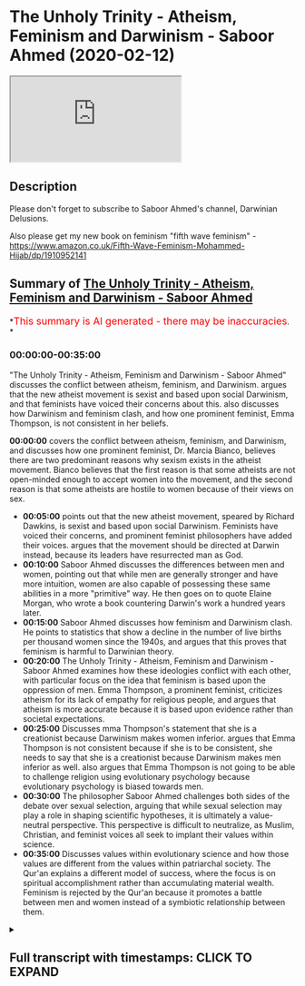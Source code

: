 # The Unholy Trinity - Atheism, Feminism and Darwinism - Saboor Ahmed (2020-02-12)

<iframe loading='lazy' allow='autoplay' src='https://www.youtube.com/embed/OYOi9DekfMY'></iframe>

## Description

Please don't forget to subscribe to Saboor Ahmed's channel, Darwinian Delusions.

Also please get my new book on feminism "fifth wave feminism" - <https://www.amazon.co.uk/Fifth-Wave-Feminism-Mohammed-Hijab/dp/1910952141>

## Summary of [The Unholy Trinity - Atheism, Feminism and Darwinism - Saboor Ahmed](https://www.youtube.com/watch?v=OYOi9DekfMY)

*<span style="color:red; font-size:125%">This summary is AI generated - there may be inaccuracies</span>. *

### <a onclick="modifyYTiframeseektime('0')">00:00:00-00:35:00</a>

 "The Unholy Trinity - Atheism, Feminism and Darwinism - Saboor Ahmed" discusses the conflict between atheism, feminism, and Darwinism.  argues that the new atheist movement is sexist and based upon social Darwinism, and that feminists have voiced their concerns about this.  also discusses how Darwinism and feminism clash, and how one prominent feminist, Emma Thompson, is not consistent in her beliefs.

**<a onclick="modifyYTiframeseektime('0')">00:00:00</a>**  covers the conflict between atheism, feminism, and Darwinism, and discusses how one prominent feminist, Dr. Marcia Bianco, believes there are two predominant reasons why sexism exists in the atheist movement. Bianco believes that the first reason is that some atheists are not open-minded enough to accept women into the movement, and the second reason is that some atheists are hostile to women because of their views on sex.

* **<a onclick="modifyYTiframeseektime('300')">00:05:00</a>** points out that the new atheist movement, speared by Richard Dawkins, is sexist and based upon social Darwinism. Feminists have voiced their concerns, and prominent feminist philosophers have added their voices. argues that the movement should be directed at Darwin instead, because its leaders have resurrected man as God.
* **<a onclick="modifyYTiframeseektime('600')">00:10:00</a>** Saboor Ahmed discusses the differences between men and women, pointing out that while men are generally stronger and have more intuition, women are also capable of possessing these same abilities in a more "primitive" way. He then goes on to quote Elaine Morgan, who wrote a book countering Darwin's work a hundred years later.
* **<a onclick="modifyYTiframeseektime('900')">00:15:00</a>**  Saboor Ahmed discusses how feminism and Darwinism clash. He points to statistics that show a decline in the number of live births per thousand women since the 1940s, and argues that this proves that feminism is harmful to Darwinian theory.
* **<a onclick="modifyYTiframeseektime('1200')">00:20:00</a>** The Unholy Trinity - Atheism, Feminism and Darwinism - Saboor Ahmed examines how these ideologies conflict with each other, with particular focus on the idea that feminism is based upon the oppression of men. Emma Thompson, a prominent feminist, criticizes atheism for its lack of empathy for religious people, and argues that atheism is more accurate because it is based upon evidence rather than societal expectations.
* **<a onclick="modifyYTiframeseektime('1500')">00:25:00</a>** Discusses mma Thompson's statement that she is a creationist because Darwinism makes women inferior.  argues that Emma Thompson is not consistent because if she is to be consistent, she needs to say that she is a creationist because Darwinism makes men inferior as well.  also argues that Emma Thompson is not going to be able to challenge religion using evolutionary psychology because evolutionary psychology is biased towards men.
* **<a onclick="modifyYTiframeseektime('1800')">00:30:00</a>** The philosopher Saboor Ahmed challenges both sides of the debate over sexual selection, arguing that while sexual selection may play a role in shaping scientific hypotheses, it is ultimately a value-neutral perspective. This perspective is difficult to neutralize, as Muslim, Christian, and feminist voices all seek to implant their values within science.
* **<a onclick="modifyYTiframeseektime('2100')">00:35:00</a>** Discusses values within evolutionary science and how those values are different from the values within patriarchal society. The Qur'an explains a different model of success, where the focus is on spiritual accomplishment rather than accumulating material wealth. Feminism is rejected by the Qur'an because it promotes a battle between men and women instead of a symbiotic relationship between them.

<details><summary><h2>Full transcript with timestamps: CLICK TO EXPAND</h2></summary>

<a onclick="modifyYTiframeseektime('0')">0:00:00</a> bismillah alhamdulillah wa south of San  
<a onclick="modifyYTiframeseektime('2')">0:00:02</a> Luis Villa Salaam alaikum today we're  
<a onclick="modifyYTiframeseektime('6')">0:00:06</a> going to be speaking about atheism  
<a onclick="modifyYTiframeseektime('7')">0:00:07</a> feminism and Darwinism I'm not actually  
<a onclick="modifyYTiframeseektime('11')">0:00:11</a> going to be speaking about why a theism  
<a onclick="modifyYTiframeseektime('13')">0:00:13</a> is wrong or why Darwinism is wrong or  
<a onclick="modifyYTiframeseektime('16')">0:00:16</a> why feminism is wrong I'm actually going  
<a onclick="modifyYTiframeseektime('19')">0:00:19</a> to be covering how there is a conflict  
<a onclick="modifyYTiframeseektime('23')">0:00:23</a> between these three ideological  
<a onclick="modifyYTiframeseektime('26')">0:00:26</a> worldviews so I'd like to start with an  
<a onclick="modifyYTiframeseektime('29')">0:00:29</a> example Rebecca Watson is a well-known  
<a onclick="modifyYTiframeseektime('35')">0:00:35</a> feminist she runs this organization  
<a onclick="modifyYTiframeseektime('39')">0:00:39</a> called skeptic and their motto their  
<a onclick="modifyYTiframeseektime('43')">0:00:43</a> whole philosophy is science skepticism  
<a onclick="modifyYTiframeseektime('46')">0:00:46</a> and feminism right that's very standard  
<a onclick="modifyYTiframeseektime('49')">0:00:49</a> popular narrative of feminists so you  
<a onclick="modifyYTiframeseektime('52')">0:00:52</a> know they believe in science and what  
<a onclick="modifyYTiframeseektime('53')">0:00:53</a> science says they're skeptics the  
<a onclick="modifyYTiframeseektime('55')">0:00:55</a> atheist a free thinkers and also of  
<a onclick="modifyYTiframeseektime('57')">0:00:57</a> course they subscribe to some form of  
<a onclick="modifyYTiframeseektime('59')">0:00:59</a> feminism and there I cropped a picture  
<a onclick="modifyYTiframeseektime('62')">0:01:02</a> of her when she was promoting during the  
<a onclick="modifyYTiframeseektime('65')">0:01:05</a> 2008 elections you know this campaign  
<a onclick="modifyYTiframeseektime('68')">0:01:08</a> called Darwin for president you know so  
<a onclick="modifyYTiframeseektime('70')">0:01:10</a> clearly someone that thinks they can  
<a onclick="modifyYTiframeseektime('74')">0:01:14</a> wear a shirt like that they can  
<a onclick="modifyYTiframeseektime('76')">0:01:16</a> subscribe to worldview like feminism and  
<a onclick="modifyYTiframeseektime('78')">0:01:18</a> also be an atheist and everything is  
<a onclick="modifyYTiframeseektime('80')">0:01:20</a> fine  
<a onclick="modifyYTiframeseektime('81')">0:01:21</a> however there's an interesting incident  
<a onclick="modifyYTiframeseektime('84')">0:01:24</a> that happened in Ireland in 2011 2011 in  
<a onclick="modifyYTiframeseektime('89')">0:01:29</a> Dublin there was a world atheist  
<a onclick="modifyYTiframeseektime('91')">0:01:31</a> convention something like this some  
<a onclick="modifyYTiframeseektime('93')">0:01:33</a> atheist convention with all these  
<a onclick="modifyYTiframeseektime('94')">0:01:34</a> atheist from across the world and in the  
<a onclick="modifyYTiframeseektime('97')">0:01:37</a> convention you had Richard Dawkins  
<a onclick="modifyYTiframeseektime('100')">0:01:40</a> Rebecca what's her name again Rebecca  
<a onclick="modifyYTiframeseektime('104')">0:01:44</a> Watson and Aaron Ross saying down to and  
<a onclick="modifyYTiframeseektime('107')">0:01:47</a> others as well speaking about  
<a onclick="modifyYTiframeseektime('108')">0:01:48</a> communicating atheism anyway an incident  
<a onclick="modifyYTiframeseektime('111')">0:01:51</a> happened which started off like a storm  
<a onclick="modifyYTiframeseektime('114')">0:01:54</a> in a teacup but then just blew  
<a onclick="modifyYTiframeseektime('116')">0:01:56</a> completely out of proportion so what  
<a onclick="modifyYTiframeseektime('119')">0:01:59</a> happened was Rebecca Watson was going  
<a onclick="modifyYTiframeseektime('123')">0:02:03</a> back to a hotel room after spending time  
<a onclick="modifyYTiframeseektime('127')">0:02:07</a> drinking and you know had that at the  
<a onclick="modifyYTiframeseektime('130')">0:02:10</a> conference she wanted to go to a hotel  
<a onclick="modifyYTiframeseektime('133')">0:02:13</a> and someone stopped her in the elevator  
<a onclick="modifyYTiframeseektime('135')">0:02:15</a> from amongst the atheist crowd and  
<a onclick="modifyYTiframeseektime('138')">0:02:18</a> obviously this is the atheist conference  
<a onclick="modifyYTiframeseektime('139')">0:02:19</a> and all hanging out and he said you know  
<a onclick="modifyYTiframeseektime('141')">0:02:21</a> don't take this the wrong way but I find  
<a onclick="modifyYTiframeseektime('144')">0:02:24</a> you very interesting and would you mind  
<a onclick="modifyYTiframeseektime('147')">0:02:27</a> having coffee at my apartments hotel or  
<a onclick="modifyYTiframeseektime('151')">0:02:31</a> whatever it was so anyway she got really  
<a onclick="modifyYTiframeseektime('153')">0:02:33</a> creeped out and then she obviously  
<a onclick="modifyYTiframeseektime('155')">0:02:35</a> refused and then she made a video in  
<a onclick="modifyYTiframeseektime('158')">0:02:38</a> which she said this was really creepy  
<a onclick="modifyYTiframeseektime('160')">0:02:40</a> and you know stuff like that and then  
<a onclick="modifyYTiframeseektime('163')">0:02:43</a> that took off and that's like a pivotal  
<a onclick="modifyYTiframeseektime('167')">0:02:47</a> moment you know I found this funny meme  
<a onclick="modifyYTiframeseektime('168')">0:02:48</a> never forget June 4th 2011  
<a onclick="modifyYTiframeseektime('171')">0:02:51</a> skeptic dog this created a rift in the  
<a onclick="modifyYTiframeseektime('175')">0:02:55</a> atheist community you had people on both  
<a onclick="modifyYTiframeseektime('177')">0:02:57</a> camps you had people saying she was  
<a onclick="modifyYTiframeseektime('180')">0:03:00</a> right to call out that sort of behavior  
<a onclick="modifyYTiframeseektime('181')">0:03:01</a> other people are saying no that was  
<a onclick="modifyYTiframeseektime('184')">0:03:04</a> really you know uncalled for  
<a onclick="modifyYTiframeseektime('186')">0:03:06</a> so anyway Richard Dawkins decided to get  
<a onclick="modifyYTiframeseektime('189')">0:03:09</a> involved it's such a petty thing but he  
<a onclick="modifyYTiframeseektime('191')">0:03:11</a> decided to get involved and he wrote  
<a onclick="modifyYTiframeseektime('193')">0:03:13</a> this very derogatory message to her you  
<a onclick="modifyYTiframeseektime('199')">0:03:19</a> know he addressed her as dear Muslim ah  
<a onclick="modifyYTiframeseektime('202')">0:03:22</a> and then speaking about how she needs to  
<a onclick="modifyYTiframeseektime('204')">0:03:24</a> grow a thicker skin and this is so  
<a onclick="modifyYTiframeseektime('206')">0:03:26</a> pathetic and whatnot anyway she got  
<a onclick="modifyYTiframeseektime('209')">0:03:29</a> super upset and she was a Dawkins fan  
<a onclick="modifyYTiframeseektime('214')">0:03:34</a> there are before this anyway she said  
<a onclick="modifyYTiframeseektime('216')">0:03:36</a> this afterwards Richard Dawkins will no  
<a onclick="modifyYTiframeseektime('220')">0:03:40</a> longer be awarded rewarded with my money  
<a onclick="modifyYTiframeseektime('222')">0:03:42</a> my praise my intent my attention I will  
<a onclick="modifyYTiframeseektime('225')">0:03:45</a> no longer recommend his books to others  
<a onclick="modifyYTiframeseektime('227')">0:03:47</a> buy them as presents or buy them for my  
<a onclick="modifyYTiframeseektime('230')">0:03:50</a> own library I will not attend his  
<a onclick="modifyYTiframeseektime('232')">0:03:52</a> lectures or recommend that others do the  
<a onclick="modifyYTiframeseektime('234')">0:03:54</a> same so clearly she was very upset  
<a onclick="modifyYTiframeseektime('237')">0:03:57</a> however what's interesting is that was  
<a onclick="modifyYTiframeseektime('244')">0:04:04</a> something so small and she was so  
<a onclick="modifyYTiframeseektime('248')">0:04:08</a> offended and so other feminists were so  
<a onclick="modifyYTiframeseektime('251')">0:04:11</a> offended and they had this sort of very  
<a onclick="modifyYTiframeseektime('254')">0:04:14</a> negative reaction however as you started  
<a onclick="modifyYTiframeseektime('259')">0:04:19</a> to go through you know the videos and  
<a onclick="modifyYTiframeseektime('261')">0:04:21</a> the and the refutation that the Atheist  
<a onclick="modifyYTiframeseektime('264')">0:04:24</a> feminists versus the new atheist and  
<a onclick="modifyYTiframeseektime('266')">0:04:26</a> they are going back  
<a onclick="modifyYTiframeseektime('267')">0:04:27</a> and forth other people started to get  
<a onclick="modifyYTiframeseektime('269')">0:04:29</a> involved and then you started seeing  
<a onclick="modifyYTiframeseektime('271')">0:04:31</a> okay the the the smoke is moving away  
<a onclick="modifyYTiframeseektime('274')">0:04:34</a> and now we're starting to see two  
<a onclick="modifyYTiframeseektime('276')">0:04:36</a> distinct camps so the prominent feminist  
<a onclick="modifyYTiframeseektime('279')">0:04:39</a> doctor I can't  
<a onclick="modifyYTiframeseektime('281')">0:04:41</a> so that names blurred out slightly dr.  
<a onclick="modifyYTiframeseektime('284')">0:04:44</a> Marcia Bianco  
<a onclick="modifyYTiframeseektime('287')">0:04:47</a> yeah Marcie Bianco what she said about  
<a onclick="modifyYTiframeseektime('290')">0:04:50</a> this is very interesting right  
<a onclick="modifyYTiframeseektime('292')">0:04:52</a> so she said there are two predominant  
<a onclick="modifyYTiframeseektime('295')">0:04:55</a> reasons that can explain why sex um  
<a onclick="modifyYTiframeseektime('297')">0:04:57</a> sexism exists in the Atheist movement  
<a onclick="modifyYTiframeseektime('300')">0:05:00</a> right so she's speaking about the new  
<a onclick="modifyYTiframeseektime('303')">0:05:03</a> atheist movement and you had these  
<a onclick="modifyYTiframeseektime('304')">0:05:04</a> prominent feminists who were basically  
<a onclick="modifyYTiframeseektime('305')">0:05:05</a> calling out this atheism the new way the  
<a onclick="modifyYTiframeseektime('310')">0:05:10</a> sexism within New Atheism right so  
<a onclick="modifyYTiframeseektime('313')">0:05:13</a> what's interesting is that this holds  
<a onclick="modifyYTiframeseektime('317')">0:05:17</a> this small incident which they they call  
<a onclick="modifyYTiframeseektime('320')">0:05:20</a> it elevator gate or whatever  
<a onclick="modifyYTiframeseektime('321')">0:05:21</a> it showed a fracture and as you started  
<a onclick="modifyYTiframeseektime('325')">0:05:25</a> to actually delve deeper you start to  
<a onclick="modifyYTiframeseektime('327')">0:05:27</a> realize actually there's there's a very  
<a onclick="modifyYTiframeseektime('329')">0:05:29</a> clear demarcation between these two  
<a onclick="modifyYTiframeseektime('332')">0:05:32</a> camps so she gives two reasons why the  
<a onclick="modifyYTiframeseektime('335')">0:05:35</a> new atheist movement spearheaded by  
<a onclick="modifyYTiframeseektime('337')">0:05:37</a> Richard Dawkins is sexist social  
<a onclick="modifyYTiframeseektime('340')">0:05:40</a> Darwinism and the religious structure  
<a onclick="modifyYTiframeseektime('343')">0:05:43</a> that new atheism has which is obviously  
<a onclick="modifyYTiframeseektime('346')">0:05:46</a> something that new atheist won't be very  
<a onclick="modifyYTiframeseektime('348')">0:05:48</a> happy to hear that they have a religious  
<a onclick="modifyYTiframeseektime('349')">0:05:49</a> structure of anyway that's what she said  
<a onclick="modifyYTiframeseektime('352')">0:05:52</a> so first thing we need to go over why  
<a onclick="modifyYTiframeseektime('354')">0:05:54</a> social Darwinism right social Darwinism  
<a onclick="modifyYTiframeseektime('357')">0:05:57</a> is if it's like the application of  
<a onclick="modifyYTiframeseektime('361')">0:06:01</a> Darwinism to society right and that's  
<a onclick="modifyYTiframeseektime('365')">0:06:05</a> why people say social Darwinism is is  
<a onclick="modifyYTiframeseektime('367')">0:06:07</a> going from a supposed fact to a value  
<a onclick="modifyYTiframeseektime('371')">0:06:11</a> therefore they say this is a fallacy  
<a onclick="modifyYTiframeseektime('373')">0:06:13</a> known as the naturalistic fallacy many  
<a onclick="modifyYTiframeseektime('376')">0:06:16</a> ways social dog a social Darwinism took  
<a onclick="modifyYTiframeseektime('378')">0:06:18</a> off off the Darwin and what it basically  
<a onclick="modifyYTiframeseektime('381')">0:06:21</a> says is this social Darwinists held that  
<a onclick="modifyYTiframeseektime('384')">0:06:24</a> social inequalities between the sexes or  
<a onclick="modifyYTiframeseektime('387')">0:06:27</a> between classes or ethnic groups  
<a onclick="modifyYTiframeseektime('388')">0:06:28</a> represent the operation of natural  
<a onclick="modifyYTiframeseektime('390')">0:06:30</a> selection and therefore should not be  
<a onclick="modifyYTiframeseektime('393')">0:06:33</a> tampered with since this would impede  
<a onclick="modifyYTiframeseektime('395')">0:06:35</a> the progress of the species so anyway  
<a onclick="modifyYTiframeseektime('398')">0:06:38</a> this idea is not  
<a onclick="modifyYTiframeseektime('400')">0:06:40</a> really purely Darwin's idea it's  
<a onclick="modifyYTiframeseektime('403')">0:06:43</a> actually Herbert Spencer who's a  
<a onclick="modifyYTiframeseektime('406')">0:06:46</a> contemporary of Darwin however to call  
<a onclick="modifyYTiframeseektime('409')">0:06:49</a> the new atheist movement as something  
<a onclick="modifyYTiframeseektime('412')">0:06:52</a> that's based upon social Darwinism is  
<a onclick="modifyYTiframeseektime('415')">0:06:55</a> actually a very derogatory thing to  
<a onclick="modifyYTiframeseektime('417')">0:06:57</a> actually say so she goes further right  
<a onclick="modifyYTiframeseektime('421')">0:07:01</a> she says in the Atheist movement social  
<a onclick="modifyYTiframeseektime('424')">0:07:04</a> Darwinism has played out as the  
<a onclick="modifyYTiframeseektime('426')">0:07:06</a> justifiable assault of women by  
<a onclick="modifyYTiframeseektime('430')">0:07:10</a> naturally aggressive men and that  
<a onclick="modifyYTiframeseektime('435')">0:07:15</a> obviously is something that when you  
<a onclick="modifyYTiframeseektime('438')">0:07:18</a> start to study the new atheist movement  
<a onclick="modifyYTiframeseektime('440')">0:07:20</a> you start to actually realize hang on  
<a onclick="modifyYTiframeseektime('442')">0:07:22</a> she's welcome Sonam she definitely has a  
<a onclick="modifyYTiframeseektime('446')">0:07:26</a> point she definitely has a point and one  
<a onclick="modifyYTiframeseektime('449')">0:07:29</a> of the points that she clearly has is  
<a onclick="modifyYTiframeseektime('450')">0:07:30</a> that they all seem to be men who are at  
<a onclick="modifyYTiframeseektime('454')">0:07:34</a> the top of this supposed to movement go  
<a onclick="modifyYTiframeseektime('458')">0:07:38</a> back one slide please now about the  
<a onclick="modifyYTiframeseektime('461')">0:07:41</a> religious structure she says this the  
<a onclick="modifyYTiframeseektime('465')">0:07:45</a> mirroring of religion is the parent in  
<a onclick="modifyYTiframeseektime('468')">0:07:48</a> the movement structural hierarchy white  
<a onclick="modifyYTiframeseektime('471')">0:07:51</a> man at the top  
<a onclick="modifyYTiframeseektime('472')">0:07:52</a> serving as featured speakers at events  
<a onclick="modifyYTiframeseektime('474')">0:07:54</a> and figureheads of the movement everyone  
<a onclick="modifyYTiframeseektime('476')">0:07:56</a> else remains in the pews and the  
<a onclick="modifyYTiframeseektime('477')">0:07:57</a> balconies right so she she clearly is  
<a onclick="modifyYTiframeseektime('483')">0:08:03</a> pointing out some some serious alik  
<a onclick="modifyYTiframeseektime('488')">0:08:08</a> she's making some very serious  
<a onclick="modifyYTiframeseektime('490')">0:08:10</a> allegations against a new atheist  
<a onclick="modifyYTiframeseektime('492')">0:08:12</a> movement and this isn't somebody who's  
<a onclick="modifyYTiframeseektime('494')">0:08:14</a> just like a average feminist she's  
<a onclick="modifyYTiframeseektime('498')">0:08:18</a> actually an academic next slide please  
<a onclick="modifyYTiframeseektime('502')">0:08:22</a> and you when this whole elevator gate  
<a onclick="modifyYTiframeseektime('506')">0:08:26</a> thing was taking off you started to see  
<a onclick="modifyYTiframeseektime('508')">0:08:28</a> other feminists and in fact important  
<a onclick="modifyYTiframeseektime('512')">0:08:32</a> feminist philosophers started to chime  
<a onclick="modifyYTiframeseektime('515')">0:08:35</a> in and start to give their views as well  
<a onclick="modifyYTiframeseektime('517')">0:08:37</a> so the feminist philosopher Elizabeth  
<a onclick="modifyYTiframeseektime('520')">0:08:40</a> gross tonnage pronounce that she said  
<a onclick="modifyYTiframeseektime('523')">0:08:43</a> God is dead long live man Nietzsche said  
<a onclick="modifyYTiframeseektime('526')">0:08:46</a> it all referring to Friedrich Nietzsche  
<a onclick="modifyYTiframeseektime('528')">0:08:48</a> here and Dawkins and the male leaders of  
<a onclick="modifyYTiframeseektime('531')">0:08:51</a> the movement have resurrected man  
<a onclick="modifyYTiframeseektime('534')">0:08:54</a> as God so you can start your trying to  
<a onclick="modifyYTiframeseektime('537')">0:08:57</a> see that actually the they're taking  
<a onclick="modifyYTiframeseektime('539')">0:08:59</a> this really really personally right so  
<a onclick="modifyYTiframeseektime('542')">0:09:02</a> they it wasn't just a case of a a thing  
<a onclick="modifyYTiframeseektime('545')">0:09:05</a> at the elevator there was something  
<a onclick="modifyYTiframeseektime('547')">0:09:07</a> simmering before and this was like the  
<a onclick="modifyYTiframeseektime('549')">0:09:09</a> the straw that broke the camel's back so  
<a onclick="modifyYTiframeseektime('552')">0:09:12</a> I put that image in there just just to  
<a onclick="modifyYTiframeseektime('555')">0:09:15</a> basically say look there's a lot of  
<a onclick="modifyYTiframeseektime('558')">0:09:18</a> sensitivity  
<a onclick="modifyYTiframeseektime('559')">0:09:19</a> you know feminists are very very  
<a onclick="modifyYTiframeseektime('562')">0:09:22</a> sensitive about issues to do with sexism  
<a onclick="modifyYTiframeseektime('565')">0:09:25</a> issues to do it you know patriarchy and  
<a onclick="modifyYTiframeseektime('570')">0:09:30</a> these types of things  
<a onclick="modifyYTiframeseektime('571')">0:09:31</a> however this they're directing their  
<a onclick="modifyYTiframeseektime('577')">0:09:37</a> they sort of anger towards new atheism  
<a onclick="modifyYTiframeseektime('579')">0:09:39</a> which really started off with Richard  
<a onclick="modifyYTiframeseektime('581')">0:09:41</a> Dawkins maybe 15-20 years ago however  
<a onclick="modifyYTiframeseektime('585')">0:09:45</a> shouldn't they really be going for  
<a onclick="modifyYTiframeseektime('591')">0:09:51</a> Darwin because as we're gonna see if  
<a onclick="modifyYTiframeseektime('595')">0:09:55</a> they were upset an elevator gate if they  
<a onclick="modifyYTiframeseektime('598')">0:09:58</a> were upset something so small they  
<a onclick="modifyYTiframeseektime('601')">0:10:01</a> should be going  
<a onclick="modifyYTiframeseektime('603')">0:10:03</a> literally ape on what we're about to  
<a onclick="modifyYTiframeseektime('608')">0:10:08</a> explain about Darwin so here's one of  
<a onclick="modifyYTiframeseektime('611')">0:10:11</a> the things that Darwin said about women  
<a onclick="modifyYTiframeseektime('613')">0:10:13</a> the chief distinction in the  
<a onclick="modifyYTiframeseektime('615')">0:10:15</a> intellectual powers of the two sexes is  
<a onclick="modifyYTiframeseektime('618')">0:10:18</a> shown by man's attaining to a higher  
<a onclick="modifyYTiframeseektime('622')">0:10:22</a> eminence in whatever he takes up then  
<a onclick="modifyYTiframeseektime('625')">0:10:25</a> can woman whether requiring deep thought  
<a onclick="modifyYTiframeseektime('628')">0:10:28</a> reason or imagination or merely the use  
<a onclick="modifyYTiframeseektime('632')">0:10:32</a> of senses and hands so if elevator  
<a onclick="modifyYTiframeseektime('637')">0:10:37</a> if elevator gate got them riled up then  
<a onclick="modifyYTiframeseektime('639')">0:10:39</a> you can imagine what sort of things you  
<a onclick="modifyYTiframeseektime('643')">0:10:43</a> know what sort of emotions are going to  
<a onclick="modifyYTiframeseektime('645')">0:10:45</a> come out when that they start reading  
<a onclick="modifyYTiframeseektime('646')">0:10:46</a> stuff like this if two lists were made  
<a onclick="modifyYTiframeseektime('649')">0:10:49</a> of the most eminent men and women in  
<a onclick="modifyYTiframeseektime('652')">0:10:52</a> poetry painting sculpture music  
<a onclick="modifyYTiframeseektime('654')">0:10:54</a> inclusive both of composition and  
<a onclick="modifyYTiframeseektime('656')">0:10:56</a> performance history science and  
<a onclick="modifyYTiframeseektime('658')">0:10:58</a> philosophy with half a dozen names under  
<a onclick="modifyYTiframeseektime('660')">0:11:00</a> each subject the tool if would bear  
<a onclick="modifyYTiframeseektime('664')">0:11:04</a> would not bear comparison  
<a onclick="modifyYTiframeseektime('667')">0:11:07</a> yeah so he's just giving his thought  
<a onclick="modifyYTiframeseektime('669')">0:11:09</a> experiment look do you make up two lists  
<a onclick="modifyYTiframeseektime('671')">0:11:11</a> and even if we did it today even after  
<a onclick="modifyYTiframeseektime('674')">0:11:14</a> Darwin died if we look at the history of  
<a onclick="modifyYTiframeseektime('676')">0:11:16</a> the world he's trying to point out look  
<a onclick="modifyYTiframeseektime('678')">0:11:18</a> men are superior to women next slide  
<a onclick="modifyYTiframeseektime('682')">0:11:22</a> please  
<a onclick="modifyYTiframeseektime('683')">0:11:23</a> it is generally admitted that with women  
<a onclick="modifyYTiframeseektime('687')">0:11:27</a> the power of intuition by the way  
<a onclick="modifyYTiframeseektime('688')">0:11:28</a> intuition is not a good thing in this  
<a onclick="modifyYTiframeseektime('690')">0:11:30</a> context right for anybody who's aware of  
<a onclick="modifyYTiframeseektime('693')">0:11:33</a> what he means of rapid perception and  
<a onclick="modifyYTiframeseektime('696')">0:11:36</a> perhaps imitation are more strongly  
<a onclick="modifyYTiframeseektime('698')">0:11:38</a> marked than in man but some at least of  
<a onclick="modifyYTiframeseektime('702')">0:11:42</a> these faculties are characteristic of  
<a onclick="modifyYTiframeseektime('704')">0:11:44</a> the lower races and therefore of a past  
<a onclick="modifyYTiframeseektime('707')">0:11:47</a> and lower state of civilization  
<a onclick="modifyYTiframeseektime('709')">0:11:49</a> so again saying you know women they're  
<a onclick="modifyYTiframeseektime('713')">0:11:53</a> basically like more like the savages and  
<a onclick="modifyYTiframeseektime('716')">0:11:56</a> and the men the outside the world the  
<a onclick="modifyYTiframeseektime('719')">0:11:59</a> women they have these types of features  
<a onclick="modifyYTiframeseektime('722')">0:12:02</a> of imitation and these types of things  
<a onclick="modifyYTiframeseektime('725')">0:12:05</a> which are quiet which may puts them  
<a onclick="modifyYTiframeseektime('728')">0:12:08</a> quite down man is powerful in body and  
<a onclick="modifyYTiframeseektime('733')">0:12:13</a> mind and woman and in the savage state  
<a onclick="modifyYTiframeseektime('736')">0:12:16</a> he keeps her in a far more abject state  
<a onclick="modifyYTiframeseektime('739')">0:12:19</a> of bondage than does the male of any  
<a onclick="modifyYTiframeseektime('742')">0:12:22</a> other animal the female however  
<a onclick="modifyYTiframeseektime('745')">0:12:25</a> ultimately assumes certain distinctive  
<a onclick="modifyYTiframeseektime('748')">0:12:28</a> characters and in the formation of her  
<a onclick="modifyYTiframeseektime('751')">0:12:31</a> skull is said to be intermediate between  
<a onclick="modifyYTiframeseektime('754')">0:12:34</a> the child and the man out yeah so if  
<a onclick="modifyYTiframeseektime('759')">0:12:39</a> that elevator gate if that small comment  
<a onclick="modifyYTiframeseektime('763')">0:12:43</a> about oh would you like to go to my  
<a onclick="modifyYTiframeseektime('765')">0:12:45</a> hotel room with me at 4 o'clock in the  
<a onclick="modifyYTiframeseektime('768')">0:12:48</a> morning is that upset darkness I mean if  
<a onclick="modifyYTiframeseektime('771')">0:12:51</a> that upset feminists right you can  
<a onclick="modifyYTiframeseektime('772')">0:12:52</a> imagine a feminist reading this type of  
<a onclick="modifyYTiframeseektime('775')">0:12:55</a> thing and what we have what we're  
<a onclick="modifyYTiframeseektime('778')">0:12:58</a> actually going to see is there's a fight  
<a onclick="modifyYTiframeseektime('780')">0:13:00</a> there's a fight and the fight is between  
<a onclick="modifyYTiframeseektime('783')">0:13:03</a> feminism and the feministic values and  
<a onclick="modifyYTiframeseektime('788')">0:13:08</a> science current understanding of biology  
<a onclick="modifyYTiframeseektime('791')">0:13:11</a> and especially evolutionary psychology  
<a onclick="modifyYTiframeseektime('796')">0:13:16</a> so we have some values right we have  
<a onclick="modifyYTiframeseektime('800')">0:13:20</a> some value  
<a onclick="modifyYTiframeseektime('800')">0:13:20</a> and feminists feminism and you know  
<a onclick="modifyYTiframeseektime('803')">0:13:23</a> feminists they challenge certain things  
<a onclick="modifyYTiframeseektime('806')">0:13:26</a> and they want to promote other things so  
<a onclick="modifyYTiframeseektime('808')">0:13:28</a> of course they're not happy with  
<a onclick="modifyYTiframeseektime('809')">0:13:29</a> patriarchy they're definitely not happy  
<a onclick="modifyYTiframeseektime('811')">0:13:31</a> with gender roles and they're not happy  
<a onclick="modifyYTiframeseektime('814')">0:13:34</a> with toxic masculinity they're not happy  
<a onclick="modifyYTiframeseektime('816')">0:13:36</a> with that they're like you know we don't  
<a onclick="modifyYTiframeseektime('817')">0:13:37</a> we don't like that they want men to act  
<a onclick="modifyYTiframeseektime('820')">0:13:40</a> in a certain way they don't like gender  
<a onclick="modifyYTiframeseektime('821')">0:13:41</a> rules gender roles and they definitely  
<a onclick="modifyYTiframeseektime('824')">0:13:44</a> don't want a male centric structure in  
<a onclick="modifyYTiframeseektime('827')">0:13:47</a> anything  
<a onclick="modifyYTiframeseektime('828')">0:13:48</a> however Darwin described exactly that  
<a onclick="modifyYTiframeseektime('835')">0:13:55</a> that you had ancient man who was the  
<a onclick="modifyYTiframeseektime('838')">0:13:58</a> hunter and the woman was actually the  
<a onclick="modifyYTiframeseektime('840')">0:14:00</a> the gatherer I mean that's what  
<a onclick="modifyYTiframeseektime('841')">0:14:01</a> Darwinism is all about Darwinism it  
<a onclick="modifyYTiframeseektime('844')">0:14:04</a> gives clear gender roles it explains  
<a onclick="modifyYTiframeseektime('846')">0:14:06</a> that there was patriarchy in the past  
<a onclick="modifyYTiframeseektime('848')">0:14:08</a> and her men were actually more  
<a onclick="modifyYTiframeseektime('850')">0:14:10</a> aggressive now again like I mentioned  
<a onclick="modifyYTiframeseektime('853')">0:14:13</a> before we're not saying that somebody  
<a onclick="modifyYTiframeseektime('854')">0:14:14</a> can use that to therefore say therefore  
<a onclick="modifyYTiframeseektime('857')">0:14:17</a> men should act like that because I would  
<a onclick="modifyYTiframeseektime('859')">0:14:19</a> be the naturalistic fallacy however  
<a onclick="modifyYTiframeseektime('861')">0:14:21</a> they're basically pointing out is  
<a onclick="modifyYTiframeseektime('863')">0:14:23</a> biological it's not some social  
<a onclick="modifyYTiframeseektime('865')">0:14:25</a> construct right now Darwin wrote the  
<a onclick="modifyYTiframeseektime('869')">0:14:29</a> dissent of man in 1870 something right I  
<a onclick="modifyYTiframeseektime('873')">0:14:33</a> think 72 Elaine Morgan who was not an  
<a onclick="modifyYTiframeseektime('880')">0:14:40</a> evolutionary academic at all a hundred  
<a onclick="modifyYTiframeseektime('883')">0:14:43</a> years later in the 1970s she to counter  
<a onclick="modifyYTiframeseektime('888')">0:14:48</a> the Descent of Man in from which we got  
<a onclick="modifyYTiframeseektime('891')">0:14:51</a> all those previous quotations she  
<a onclick="modifyYTiframeseektime('893')">0:14:53</a> actually wrote the descent of woman and  
<a onclick="modifyYTiframeseektime('895')">0:14:55</a> this descent of woman was a complete  
<a onclick="modifyYTiframeseektime('900')">0:15:00</a> alternative evolutionary history in  
<a onclick="modifyYTiframeseektime('903')">0:15:03</a> which the man and the woman they're  
<a onclick="modifyYTiframeseektime('906')">0:15:06</a> playing like this sort of equal role  
<a onclick="modifyYTiframeseektime('909')">0:15:09</a> however even though feminists across the  
<a onclick="modifyYTiframeseektime('913')">0:15:13</a> world they laid they love this book this  
<a onclick="modifyYTiframeseektime('915')">0:15:15</a> book was you know a manual for them it  
<a onclick="modifyYTiframeseektime('920')">0:15:20</a> wasn't a scientific book it was just a  
<a onclick="modifyYTiframeseektime('922')">0:15:22</a> feminist lashing out and saying we don't  
<a onclick="modifyYTiframeseektime('924')">0:15:24</a> agree but again this is just values  
<a onclick="modifyYTiframeseektime('927')">0:15:27</a> feministic values against evolutionary  
<a onclick="modifyYTiframeseektime('930')">0:15:30</a> psychology or Darwinism  
<a onclick="modifyYTiframeseektime('932')">0:15:32</a> now it's not just the case that  
<a onclick="modifyYTiframeseektime('935')">0:15:35</a> feministic values totally contradict  
<a onclick="modifyYTiframeseektime('940')">0:15:40</a> what Darwinism says about the nature of  
<a onclick="modifyYTiframeseektime('942')">0:15:42</a> man is also that what Darwinism says  
<a onclick="modifyYTiframeseektime('947')">0:15:47</a> about the nature of man contradicts what  
<a onclick="modifyYTiframeseektime('950')">0:15:50</a> feminists value what feminists actually  
<a onclick="modifyYTiframeseektime('953')">0:15:53</a> want consider some things so the  
<a onclick="modifyYTiframeseektime('957')">0:15:57</a> feminist betty Friedan she said the  
<a onclick="modifyYTiframeseektime('960')">0:16:00</a> house is a comfortable concentration  
<a onclick="modifyYTiframeseektime('962')">0:16:02</a> camp she wanted women to work she wanted  
<a onclick="modifyYTiframeseektime('966')">0:16:06</a> women to do interesting things not just  
<a onclick="modifyYTiframeseektime('968')">0:16:08</a> be a home and just take care of the kids  
<a onclick="modifyYTiframeseektime('970')">0:16:10</a> another prominent feminist Shoeless  
<a onclick="modifyYTiframeseektime('974')">0:16:14</a> Sheila Smith Firestone I can only say  
<a onclick="modifyYTiframeseektime('977')">0:16:17</a> the last thing properly  
<a onclick="modifyYTiframeseektime('978')">0:16:18</a> she said woman would never truly be free  
<a onclick="modifyYTiframeseektime('981')">0:16:21</a> of patriarchy until they were freed from  
<a onclick="modifyYTiframeseektime('985')">0:16:25</a> the yoke of reproduction now that's a  
<a onclick="modifyYTiframeseektime('988')">0:16:28</a> big problem because that's what  
<a onclick="modifyYTiframeseektime('990')">0:16:30</a> Darwinism is about survival and  
<a onclick="modifyYTiframeseektime('992')">0:16:32</a> reproduction Richard Dawkins nosov a  
<a onclick="modifyYTiframeseektime('994')">0:16:34</a> gene he says the highest rationale of  
<a onclick="modifyYTiframeseektime('996')">0:16:36</a> life is survival and reproduction so how  
<a onclick="modifyYTiframeseektime('1003')">0:16:43</a> does that make any sense from and are we  
<a onclick="modifyYTiframeseektime('1004')">0:16:44</a> in front of you that you have this group  
<a onclick="modifyYTiframeseektime('1005')">0:16:45</a> of people who are like you know we want  
<a onclick="modifyYTiframeseektime('1007')">0:16:47</a> to be free from the yoke of reproduction  
<a onclick="modifyYTiframeseektime('1009')">0:16:49</a> and we don't want to have children we  
<a onclick="modifyYTiframeseektime('1010')">0:16:50</a> don't want gender roles and we don't  
<a onclick="modifyYTiframeseektime('1012')">0:16:52</a> want to be mothers when how does that  
<a onclick="modifyYTiframeseektime('1015')">0:16:55</a> fit with The Selfish Gene idea so you  
<a onclick="modifyYTiframeseektime('1016')">0:16:56</a> can see it's not just one side  
<a onclick="modifyYTiframeseektime('1018')">0:16:58</a> contradicts the other it's the other  
<a onclick="modifyYTiframeseektime('1019')">0:16:59</a> side the the the imperative of Darwinism  
<a onclick="modifyYTiframeseektime('1026')">0:17:06</a> the idea the main core of Darwinism the  
<a onclick="modifyYTiframeseektime('1029')">0:17:09</a> rationale of life is the preservation of  
<a onclick="modifyYTiframeseektime('1030')">0:17:10</a> genes totally contradicts what these  
<a onclick="modifyYTiframeseektime('1033')">0:17:13</a> feminists are actually saying and is  
<a onclick="modifyYTiframeseektime('1035')">0:17:15</a> actually some the interesting  
<a onclick="modifyYTiframeseektime('1041')">0:17:21</a> implication of feministic values being  
<a onclick="modifyYTiframeseektime('1043')">0:17:23</a> prevalent in a society here here are the  
<a onclick="modifyYTiframeseektime('1047')">0:17:27</a> statistics from 1920 all the way to 1990  
<a onclick="modifyYTiframeseektime('1053')">0:17:33</a> you can see the age of women 30 25 20 40  
<a onclick="modifyYTiframeseektime('1057')">0:17:37</a> and you can see live births per thousand  
<a onclick="modifyYTiframeseektime('1060')">0:17:40</a> women right so you're starting to see a  
<a onclick="modifyYTiframeseektime('1063')">0:17:43</a> pattern so we have a  
<a onclick="modifyYTiframeseektime('1066')">0:17:46</a> thousand births sorry we have live  
<a onclick="modifyYTiframeseektime('1069')">0:17:49</a> births per thousand women and we have  
<a onclick="modifyYTiframeseektime('1070')">0:17:50</a> the year the the actual year of birth  
<a onclick="modifyYTiframeseektime('1074')">0:17:54</a> these women right so we have 1920 all  
<a onclick="modifyYTiframeseektime('1076')">0:17:56</a> the way to 1990 and you can start to see  
<a onclick="modifyYTiframeseektime('1079')">0:17:59</a> there's actually a decline they're  
<a onclick="modifyYTiframeseektime('1081')">0:18:01</a> actually going down continuously they're  
<a onclick="modifyYTiframeseektime('1083')">0:18:03</a> going down what's interesting is what  
<a onclick="modifyYTiframeseektime('1087')">0:18:07</a> happened between 1940 and 1950 World War  
<a onclick="modifyYTiframeseektime('1093')">0:18:13</a> two World War two you would expect  
<a onclick="modifyYTiframeseektime('1098')">0:18:18</a> people to have less children during a  
<a onclick="modifyYTiframeseektime('1102')">0:18:22</a> wall then you would during peacetime  
<a onclick="modifyYTiframeseektime('1104')">0:18:24</a> like 1980s to 1990s however you you're  
<a onclick="modifyYTiframeseektime('1109')">0:18:29</a> seeing a pattern where people are  
<a onclick="modifyYTiframeseektime('1111')">0:18:31</a> totally dropping off they actually not  
<a onclick="modifyYTiframeseektime('1114')">0:18:34</a> having children so feminism is like  
<a onclick="modifyYTiframeseektime('1118')">0:18:38</a> kryptonite feministic values is like  
<a onclick="modifyYTiframeseektime('1121')">0:18:41</a> kryptonite to the Darwinian  
<a onclick="modifyYTiframeseektime('1122')">0:18:42</a> understanding of life if a society  
<a onclick="modifyYTiframeseektime('1125')">0:18:45</a> accepts values that feminism promotes  
<a onclick="modifyYTiframeseektime('1128')">0:18:48</a> that society is not actually going to be  
<a onclick="modifyYTiframeseektime('1132')">0:18:52</a> a very good model to actually explain  
<a onclick="modifyYTiframeseektime('1136')">0:18:56</a> The Selfish Gene view so look why like  
<a onclick="modifyYTiframeseektime('1143')">0:19:03</a> is that some feminists some have  
<a onclick="modifyYTiframeseektime('1148')">0:19:08</a> realized it's completely ridiculous it's  
<a onclick="modifyYTiframeseektime('1152')">0:19:12</a> completely ridiculous to try and fight  
<a onclick="modifyYTiframeseektime('1156')">0:19:16</a> off science to try and just challenge it  
<a onclick="modifyYTiframeseektime('1159')">0:19:19</a> to try and just say look you know we're  
<a onclick="modifyYTiframeseektime('1161')">0:19:21</a> not going to follow we're not going to  
<a onclick="modifyYTiframeseektime('1165')">0:19:25</a> accept the standard evolutionary story  
<a onclick="modifyYTiframeseektime('1167')">0:19:27</a> we're not going to do this we're not  
<a onclick="modifyYTiframeseektime('1169')">0:19:29</a> going to do that we're gonna say there's  
<a onclick="modifyYTiframeseektime('1170')">0:19:30</a> a Maya there's a male bias we're gonna  
<a onclick="modifyYTiframeseektime('1173')">0:19:33</a> challenge patriarchy in science we're  
<a onclick="modifyYTiframeseektime('1174')">0:19:34</a> going to do this we're going to do that  
<a onclick="modifyYTiframeseektime('1177')">0:19:37</a> this particular philosopher her name is  
<a onclick="modifyYTiframeseektime('1180')">0:19:40</a> great winder Muhsin you can tell she is  
<a onclick="modifyYTiframeseektime('1183')">0:19:43</a> German she wrote this paper called  
<a onclick="modifyYTiframeseektime('1186')">0:19:46</a> sexual selection a tale of male bias and  
<a onclick="modifyYTiframeseektime('1189')">0:19:49</a> feministic denial she said something  
<a onclick="modifyYTiframeseektime('1191')">0:19:51</a> very interesting for anyone that's  
<a onclick="modifyYTiframeseektime('1192')">0:19:52</a> interested I highly recommend you read  
<a onclick="modifyYTiframeseektime('1194')">0:19:54</a> this paper the history of male bias in  
<a onclick="modifyYTiframeseektime('1198')">0:19:58</a> Darwinian theory  
<a onclick="modifyYTiframeseektime('1199')">0:19:59</a> should not be used by feminists as an  
<a onclick="modifyYTiframeseektime('1203')">0:20:03</a> excuse to reject evolutionary premises  
<a onclick="modifyYTiframeseektime('1207')">0:20:07</a> that have now been established as  
<a onclick="modifyYTiframeseektime('1212')">0:20:12</a> scientifically sound she's basically  
<a onclick="modifyYTiframeseektime('1216')">0:20:16</a> trying to tell the feminists look guys  
<a onclick="modifyYTiframeseektime('1219')">0:20:19</a> stop fighting science here right now  
<a onclick="modifyYTiframeseektime('1222')">0:20:22</a> just as a thought experiment if I come  
<a onclick="modifyYTiframeseektime('1228')">0:20:28</a> across a feminist and I say something  
<a onclick="modifyYTiframeseektime('1230')">0:20:30</a> and the feminist doesn't like that and  
<a onclick="modifyYTiframeseektime('1233')">0:20:33</a> they say I am offended right by saying I  
<a onclick="modifyYTiframeseektime('1237')">0:20:37</a> am offended you can change someone's  
<a onclick="modifyYTiframeseektime('1239')">0:20:39</a> behavior yeah you can do that and to a  
<a onclick="modifyYTiframeseektime('1242')">0:20:42</a> large extent that does actually happen  
<a onclick="modifyYTiframeseektime('1244')">0:20:44</a> someone says look I'm offended I'm  
<a onclick="modifyYTiframeseektime('1246')">0:20:46</a> offended I don't like this I don't like  
<a onclick="modifyYTiframeseektime('1247')">0:20:47</a> that however you can't really change  
<a onclick="modifyYTiframeseektime('1250')">0:20:50</a> reality if you say I'm offended that it  
<a onclick="modifyYTiframeseektime('1254')">0:20:54</a> was sunrise at 6:55 this morning not  
<a onclick="modifyYTiframeseektime('1256')">0:20:56</a> 4:00 a.m. that the you being offended  
<a onclick="modifyYTiframeseektime('1260')">0:21:00</a> doesn't change the reality not not  
<a onclick="modifyYTiframeseektime('1263')">0:21:03</a> saying that Darwinism is reality but the  
<a onclick="modifyYTiframeseektime('1265')">0:21:05</a> reality that these are conclusions that  
<a onclick="modifyYTiframeseektime('1268')">0:21:08</a> are being made within science you can't  
<a onclick="modifyYTiframeseektime('1270')">0:21:10</a> change the mind of a scientist by saying  
<a onclick="modifyYTiframeseektime('1273')">0:21:13</a> oh you know I understand that you've  
<a onclick="modifyYTiframeseektime('1275')">0:21:15</a> done the experiment you've done this  
<a onclick="modifyYTiframeseektime('1277')">0:21:17</a> you've done that but I don't agree with  
<a onclick="modifyYTiframeseektime('1279')">0:21:19</a> it but the thing is that scientist is  
<a onclick="modifyYTiframeseektime('1283')">0:21:23</a> gonna turn around and say to you look it  
<a onclick="modifyYTiframeseektime('1284')">0:21:24</a> doesn't really matter if you agree or  
<a onclick="modifyYTiframeseektime('1285')">0:21:25</a> not however she does point out some  
<a onclick="modifyYTiframeseektime('1288')">0:21:28</a> interesting things that they there was  
<a onclick="modifyYTiframeseektime('1290')">0:21:30</a> of course a male bias in evolutionary  
<a onclick="modifyYTiframeseektime('1294')">0:21:34</a> thought which is fine but that doesn't  
<a onclick="modifyYTiframeseektime('1296')">0:21:36</a> even if you strip away that bias you  
<a onclick="modifyYTiframeseektime('1298')">0:21:38</a> still get down to the to some ideas  
<a onclick="modifyYTiframeseektime('1302')">0:21:42</a> which are none which don't fit with  
<a onclick="modifyYTiframeseektime('1304')">0:21:44</a> feminism so the idea that men and women  
<a onclick="modifyYTiframeseektime('1308')">0:21:48</a> are biologically different they're  
<a onclick="modifyYTiframeseektime('1311')">0:21:51</a> genetically different right and they  
<a onclick="modifyYTiframeseektime('1314')">0:21:54</a> have different predispositions you can't  
<a onclick="modifyYTiframeseektime('1317')">0:21:57</a> really challenge that type of thing  
<a onclick="modifyYTiframeseektime('1319')">0:21:59</a> purely by saying I'm offended right  
<a onclick="modifyYTiframeseektime('1323')">0:22:03</a> there was another philosopher she  
<a onclick="modifyYTiframeseektime('1327')">0:22:07</a> herself as a feminist but she actually  
<a onclick="modifyYTiframeseektime('1330')">0:22:10</a> challenged a idea of  
<a onclick="modifyYTiframeseektime('1333')">0:22:13</a> a another another theorist about the  
<a onclick="modifyYTiframeseektime('1338')">0:22:18</a> theory of moral development how do  
<a onclick="modifyYTiframeseektime('1340')">0:22:20</a> morals actually develop and what she  
<a onclick="modifyYTiframeseektime('1342')">0:22:22</a> basically did is she challenged that  
<a onclick="modifyYTiframeseektime('1344')">0:22:24</a> theory because she said it was sexist  
<a onclick="modifyYTiframeseektime('1345')">0:22:25</a> and then she came up with this  
<a onclick="modifyYTiframeseektime('1348')">0:22:28</a> particular idea based upon interviews  
<a onclick="modifyYTiframeseektime('1350')">0:22:30</a> and based upon her research that women  
<a onclick="modifyYTiframeseektime('1354')">0:22:34</a> have a morality of care and men have a  
<a onclick="modifyYTiframeseektime('1359')">0:22:39</a> morality of justice and duty and rights  
<a onclick="modifyYTiframeseektime('1361')">0:22:41</a> so they approach from different  
<a onclick="modifyYTiframeseektime('1364')">0:22:44</a> perspectives so it's like different  
<a onclick="modifyYTiframeseektime('1366')">0:22:46</a> voices that you actually hear and a  
<a onclick="modifyYTiframeseektime('1370')">0:22:50</a> prominent feminist was criticizing her  
<a onclick="modifyYTiframeseektime('1373')">0:22:53</a> and saying no those are just societal  
<a onclick="modifyYTiframeseektime('1375')">0:22:55</a> expectations those aren't actually  
<a onclick="modifyYTiframeseektime('1377')">0:22:57</a> anything else other than that but then  
<a onclick="modifyYTiframeseektime('1380')">0:23:00</a> the problem is you you can't keep doing  
<a onclick="modifyYTiframeseektime('1384')">0:23:04</a> that you can't keep okay there are some  
<a onclick="modifyYTiframeseektime('1386')">0:23:06</a> values which are being promoted and  
<a onclick="modifyYTiframeseektime('1389')">0:23:09</a> those values contradict certain things  
<a onclick="modifyYTiframeseektime('1391')">0:23:11</a> that scientists are saying you don't  
<a onclick="modifyYTiframeseektime('1393')">0:23:13</a> actually like those values so you're  
<a onclick="modifyYTiframeseektime('1395')">0:23:15</a> gonna turn around and say not gonna have  
<a onclick="modifyYTiframeseektime('1397')">0:23:17</a> that so you can't actually have it that  
<a onclick="modifyYTiframeseektime('1400')">0:23:20</a> way Emma Thompson she is a famous  
<a onclick="modifyYTiframeseektime('1404')">0:23:24</a> feminist she calls herself a radical  
<a onclick="modifyYTiframeseektime('1407')">0:23:27</a> feminist and she said this very  
<a onclick="modifyYTiframeseektime('1410')">0:23:30</a> interesting statement she said I am an  
<a onclick="modifyYTiframeseektime('1413')">0:23:33</a> atheist because religions oppress many  
<a onclick="modifyYTiframeseektime('1416')">0:23:36</a> women I regard religion with fear and  
<a onclick="modifyYTiframeseektime('1420')">0:23:40</a> suspicion it's not enough to say I don't  
<a onclick="modifyYTiframeseektime('1424')">0:23:44</a> believe in God I actually regard the  
<a onclick="modifyYTiframeseektime('1428')">0:23:48</a> system as distressing I am offended by  
<a onclick="modifyYTiframeseektime('1432')">0:23:52</a> some of the things said in the Bible and  
<a onclick="modifyYTiframeseektime('1435')">0:23:55</a> the Quran and I refute them and this is  
<a onclick="modifyYTiframeseektime('1438')">0:23:58</a> a standard understanding of feminists  
<a onclick="modifyYTiframeseektime('1441')">0:24:01</a> right I don't like what you're saying  
<a onclick="modifyYTiframeseektime('1444')">0:24:04</a> so I disagree with it and I'm gonna  
<a onclick="modifyYTiframeseektime('1446')">0:24:06</a> spend my life refuting it and look I am  
<a onclick="modifyYTiframeseektime('1450')">0:24:10</a> an atheist because religions oppress  
<a onclick="modifyYTiframeseektime('1451')">0:24:11</a> women I mean what but that even if you  
<a onclick="modifyYTiframeseektime('1456')">0:24:16</a> even if you actually think about that  
<a onclick="modifyYTiframeseektime('1457')">0:24:17</a> statement right firstly oppress is that  
<a onclick="modifyYTiframeseektime('1462')">0:24:22</a> based upon the actual scripture is that  
<a onclick="modifyYTiframeseektime('1464')">0:24:24</a> based upon people's interpretations but  
<a onclick="modifyYTiframeseektime('1466')">0:24:26</a> either way  
<a onclick="modifyYTiframeseektime('1467')">0:24:27</a> being an atheist because you don't like  
<a onclick="modifyYTiframeseektime('1469')">0:24:29</a> certain things and in look you can  
<a onclick="modifyYTiframeseektime('1471')">0:24:31</a> actually find this in the Quran in the  
<a onclick="modifyYTiframeseektime('1473')">0:24:33</a> Quran I mentioned certain things which  
<a onclick="modifyYTiframeseektime('1475')">0:24:35</a> some feminists may not like but that  
<a onclick="modifyYTiframeseektime('1477')">0:24:37</a> doesn't mean it's you turn around and  
<a onclick="modifyYTiframeseektime('1479')">0:24:39</a> say I'm actually an atheist now Emma  
<a onclick="modifyYTiframeseektime('1482')">0:24:42</a> Thomason although she calls herself a  
<a onclick="modifyYTiframeseektime('1483')">0:24:43</a> radical feminist and by the way there's  
<a onclick="modifyYTiframeseektime('1485')">0:24:45</a> many different types is radical Marxist  
<a onclick="modifyYTiframeseektime('1490')">0:24:50</a> liberal yes fantastic liberal feminist  
<a onclick="modifyYTiframeseektime('1493')">0:24:53</a> you also have first wave second wave  
<a onclick="modifyYTiframeseektime('1495')">0:24:55</a> third wave God knows Muhammad ajob  
<a onclick="modifyYTiframeseektime('1497')">0:24:57</a> recently his book fifth wave feminism  
<a onclick="modifyYTiframeseektime('1500')">0:25:00</a> right but the problem is that the  
<a onclick="modifyYTiframeseektime('1505')">0:25:05</a> average feminist that you see on the  
<a onclick="modifyYTiframeseektime('1507')">0:25:07</a> street they have no idea no idea about  
<a onclick="modifyYTiframeseektime('1510')">0:25:10</a> what Darwin said about women about and  
<a onclick="modifyYTiframeseektime('1513')">0:25:13</a> remember Darwin's not just reflecting  
<a onclick="modifyYTiframeseektime('1515')">0:25:15</a> Victorian values you can't make that  
<a onclick="modifyYTiframeseektime('1519')">0:25:19</a> argument but in the descent of man he's  
<a onclick="modifyYTiframeseektime('1521')">0:25:21</a> basically arguing using his theory that  
<a onclick="modifyYTiframeseektime('1525')">0:25:25</a> women are inferior physically mentally  
<a onclick="modifyYTiframeseektime('1528')">0:25:28</a> psychologically and in other ways so  
<a onclick="modifyYTiframeseektime('1531')">0:25:31</a> anyway let's take the statement of hers  
<a onclick="modifyYTiframeseektime('1533')">0:25:33</a> and let's see her reaction if she wants  
<a onclick="modifyYTiframeseektime('1537')">0:25:37</a> to be consistent if Emma Thompson  
<a onclick="modifyYTiframeseektime('1539')">0:25:39</a> actually read the dissent of man as  
<a onclick="modifyYTiframeseektime('1541')">0:25:41</a> opposed to the Quran and the Bible and  
<a onclick="modifyYTiframeseektime('1544')">0:25:44</a> felt insulted so I'm going to flip this  
<a onclick="modifyYTiframeseektime('1548')">0:25:48</a> statement I am a creationist because  
<a onclick="modifyYTiframeseektime('1552')">0:25:52</a> Darwinism makes women inferior I regard  
<a onclick="modifyYTiframeseektime('1555')">0:25:55</a> Darwinism with fear and suspicion it's  
<a onclick="modifyYTiframeseektime('1557')">0:25:57</a> not enough to say I don't believe in  
<a onclick="modifyYTiframeseektime('1559')">0:25:59</a> evolution  
<a onclick="modifyYTiframeseektime('1560')">0:26:00</a> I actually regard the system is  
<a onclick="modifyYTiframeseektime('1562')">0:26:02</a> distressing I am offended by some of the  
<a onclick="modifyYTiframeseektime('1564')">0:26:04</a> things said in Darwinism and I refute  
<a onclick="modifyYTiframeseektime('1567')">0:26:07</a> them at the bottom they wrote not Emma  
<a onclick="modifyYTiframeseektime('1570')">0:26:10</a> Thompson because I have this this  
<a onclick="modifyYTiframeseektime('1573')">0:26:13</a> tendency to attract militant atheists  
<a onclick="modifyYTiframeseektime('1576')">0:26:16</a> who are always trying to say you  
<a onclick="modifyYTiframeseektime('1577')">0:26:17</a> misquote you someone's I just put it  
<a onclick="modifyYTiframeseektime('1579')">0:26:19</a> down there that's not Emma Thompson who  
<a onclick="modifyYTiframeseektime('1580')">0:26:20</a> says that but if she is to be consistent  
<a onclick="modifyYTiframeseektime('1582')">0:26:22</a> and she read the dissent of man she  
<a onclick="modifyYTiframeseektime('1585')">0:26:25</a> would recognize that's actually what she  
<a onclick="modifyYTiframeseektime('1588')">0:26:28</a> needs to say right she as she needs to  
<a onclick="modifyYTiframeseektime('1590')">0:26:30</a> say something along those lines  
<a onclick="modifyYTiframeseektime('1594')">0:26:34</a> next slide please so where are we right  
<a onclick="modifyYTiframeseektime('1597')">0:26:37</a> it's a dead end for  
<a onclick="modifyYTiframeseektime('1599')">0:26:39</a> because if they are going to be like oh  
<a onclick="modifyYTiframeseektime('1602')">0:26:42</a> what we're going to do is we are  
<a onclick="modifyYTiframeseektime('1605')">0:26:45</a> actually going to go ahead and challenge  
<a onclick="modifyYTiframeseektime('1611')">0:26:51</a> religion challenge the Quran challenge  
<a onclick="modifyYTiframeseektime('1613')">0:26:53</a> the Bible because they say things we  
<a onclick="modifyYTiframeseektime('1615')">0:26:55</a> don't like we're gonna do that oh  
<a onclick="modifyYTiframeseektime('1618')">0:26:58</a> they're gonna say ok what we're gonna do  
<a onclick="modifyYTiframeseektime('1621')">0:27:01</a> is that we're just going to have a  
<a onclick="modifyYTiframeseektime('1622')">0:27:02</a> scientific worldview however  
<a onclick="modifyYTiframeseektime('1624')">0:27:04</a> contemporary science evolutionary  
<a onclick="modifyYTiframeseektime('1627')">0:27:07</a> psychology is it says many many things  
<a onclick="modifyYTiframeseektime('1632')">0:27:12</a> which do not fit with feministic values  
<a onclick="modifyYTiframeseektime('1634')">0:27:14</a> so they can't go down and follow  
<a onclick="modifyYTiframeseektime('1637')">0:27:17</a> religion they can't go down and really  
<a onclick="modifyYTiframeseektime('1639')">0:27:19</a> follow  
<a onclick="modifyYTiframeseektime('1639')">0:27:19</a> Domon ism although they've there some  
<a onclick="modifyYTiframeseektime('1642')">0:27:22</a> were trying to fix that they really are  
<a onclick="modifyYTiframeseektime('1645')">0:27:25</a> dead end now one of the things that  
<a onclick="modifyYTiframeseektime('1647')">0:27:27</a> they're trying to do is they're trying  
<a onclick="modifyYTiframeseektime('1650')">0:27:30</a> to promote this new idea of buy it buy  
<a onclick="modifyYTiframeseektime('1655')">0:27:35</a> new I mean maybe a few decades old right  
<a onclick="modifyYTiframeseektime('1658')">0:27:38</a> and if the idea of female epistemology  
<a onclick="modifyYTiframeseektime('1663')">0:27:43</a> female theory of knowledge right and  
<a onclick="modifyYTiframeseektime('1666')">0:27:46</a> they want to infuse feminine values  
<a onclick="modifyYTiframeseektime('1672')">0:27:52</a> sorry feministic values within science  
<a onclick="modifyYTiframeseektime('1675')">0:27:55</a> they actually want to infuse it with in  
<a onclick="modifyYTiframeseektime('1677')">0:27:57</a> science and they have different  
<a onclick="modifyYTiframeseektime('1680')">0:28:00</a> different types of epistemology so they  
<a onclick="modifyYTiframeseektime('1683')">0:28:03</a> have post-modernism they have feministic  
<a onclick="modifyYTiframeseektime('1690')">0:28:10</a> empiricism right and there was another  
<a onclick="modifyYTiframeseektime('1693')">0:28:13</a> one that they actually have so  
<a onclick="modifyYTiframeseektime('1695')">0:28:15</a> post-modernism oh yeah standpoint or  
<a onclick="modifyYTiframeseektime('1700')">0:28:20</a> something right viewpoint standpoint  
<a onclick="modifyYTiframeseektime('1702')">0:28:22</a> something like this so they had these  
<a onclick="modifyYTiframeseektime('1703')">0:28:23</a> three different ways of looking at the  
<a onclick="modifyYTiframeseektime('1705')">0:28:25</a> problem so they want to infuse  
<a onclick="modifyYTiframeseektime('1709')">0:28:29</a> feministic values within evolutionary  
<a onclick="modifyYTiframeseektime('1712')">0:28:32</a> science however they the counter and  
<a onclick="modifyYTiframeseektime('1716')">0:28:36</a> there's a resistance to that problem and  
<a onclick="modifyYTiframeseektime('1718')">0:28:38</a> the resistance is this so you want to  
<a onclick="modifyYTiframeseektime('1723')">0:28:43</a> infuse these values within actually  
<a onclick="modifyYTiframeseektime('1727')">0:28:47</a> science and you want to do them because  
<a onclick="modifyYTiframeseektime('1730')">0:28:50</a> there is a male bias which your  
<a onclick="modifyYTiframeseektime('1732')">0:28:52</a> saying is is affecting the scientific  
<a onclick="modifyYTiframeseektime('1736')">0:28:56</a> method but then the obvious thing that  
<a onclick="modifyYTiframeseektime('1740')">0:29:00</a> some philosophers can say is hang on a  
<a onclick="modifyYTiframeseektime('1743')">0:29:03</a> second if you want to challenge male  
<a onclick="modifyYTiframeseektime('1748')">0:29:08</a> bias shouldn't you just be using the  
<a onclick="modifyYTiframeseektime('1750')">0:29:10</a> scientific method itself because the  
<a onclick="modifyYTiframeseektime('1752')">0:29:12</a> scientific method all that matters is  
<a onclick="modifyYTiframeseektime('1754')">0:29:14</a> the relationship between evidence and  
<a onclick="modifyYTiframeseektime('1757')">0:29:17</a> your theory and the logical relationship  
<a onclick="modifyYTiframeseektime('1760')">0:29:20</a> between the two and science is supposed  
<a onclick="modifyYTiframeseektime('1763')">0:29:23</a> to be a system that is supposed to  
<a onclick="modifyYTiframeseektime('1764')">0:29:24</a> filter out biases whether they are  
<a onclick="modifyYTiframeseektime('1766')">0:29:26</a> sexiest racist or you know whatever type  
<a onclick="modifyYTiframeseektime('1771')">0:29:31</a> of biases they are so that's the first  
<a onclick="modifyYTiframeseektime('1773')">0:29:33</a> issue the second issue is if you wanna  
<a onclick="modifyYTiframeseektime('1775')">0:29:35</a> challenge male bias how are you gonna  
<a onclick="modifyYTiframeseektime('1779')">0:29:39</a> challenge it  
<a onclick="modifyYTiframeseektime('1780')">0:29:40</a> how you gonna challenge it using female  
<a onclick="modifyYTiframeseektime('1781')">0:29:41</a> bias right so if you wanna challenge the  
<a onclick="modifyYTiframeseektime('1785')">0:29:45</a> fact that they may be implicit male  
<a onclick="modifyYTiframeseektime('1788')">0:29:48</a> centric and row centric values within  
<a onclick="modifyYTiframeseektime('1790')">0:29:50</a> science how you gonna get rid of the  
<a onclick="modifyYTiframeseektime('1792')">0:29:52</a> problem by chucking in mobius you're  
<a onclick="modifyYTiframeseektime('1795')">0:29:55</a> just adding fuel to the fire yeah she  
<a onclick="modifyYTiframeseektime('1797')">0:29:57</a> gets worse and there's a third response  
<a onclick="modifyYTiframeseektime('1799')">0:29:59</a> which is there's a difference between in  
<a onclick="modifyYTiframeseektime('1804')">0:30:04</a> philosophy of science the discovery  
<a onclick="modifyYTiframeseektime('1810')">0:30:10</a> justification though in the context of  
<a onclick="modifyYTiframeseektime('1813')">0:30:13</a> discovery and the justification of the  
<a onclick="modifyYTiframeseektime('1817')">0:30:17</a> actual theory so the way that you  
<a onclick="modifyYTiframeseektime('1819')">0:30:19</a> actually discover the theory the origin  
<a onclick="modifyYTiframeseektime('1822')">0:30:22</a> of the theory is different to the  
<a onclick="modifyYTiframeseektime('1824')">0:30:24</a> justification of the theory for example  
<a onclick="modifyYTiframeseektime('1828')">0:30:28</a> a scientist they may see a problem that  
<a onclick="modifyYTiframeseektime('1832')">0:30:32</a> they were trying to solve and they  
<a onclick="modifyYTiframeseektime('1833')">0:30:33</a> couldn't really solve it and this  
<a onclick="modifyYTiframeseektime('1835')">0:30:35</a> actually has happened in the past they  
<a onclick="modifyYTiframeseektime('1837')">0:30:37</a> went to sleep at night and they saw a  
<a onclick="modifyYTiframeseektime('1838')">0:30:38</a> dream and in the dream they actually saw  
<a onclick="modifyYTiframeseektime('1841')">0:30:41</a> the solution to the problem all right  
<a onclick="modifyYTiframeseektime('1843')">0:30:43</a> and then they went out they tested it  
<a onclick="modifyYTiframeseektime('1846')">0:30:46</a> and they discovered it was right if  
<a onclick="modifyYTiframeseektime('1848')">0:30:48</a> somebody turns around and says right  
<a onclick="modifyYTiframeseektime('1850')">0:30:50</a> that's totally false  
<a onclick="modifyYTiframeseektime('1852')">0:30:52</a> how can you see in a dream that this  
<a onclick="modifyYTiframeseektime('1854')">0:30:54</a> came oh you did something else and you  
<a onclick="modifyYTiframeseektime('1858')">0:30:58</a> you came across the solution which  
<a onclick="modifyYTiframeseektime('1859')">0:30:59</a> happened to be correct the origin of the  
<a onclick="modifyYTiframeseektime('1865')">0:31:05</a> the origin the discovery of the actual  
<a onclick="modifyYTiframeseektime('1868')">0:31:08</a> hypothesis and then the testing of and  
<a onclick="modifyYTiframeseektime('1869')">0:31:09</a> the justification of a these two things  
<a onclick="modifyYTiframeseektime('1871')">0:31:11</a> are linked that would be a type of  
<a onclick="modifyYTiframeseektime('1875')">0:31:15</a> genetic fallacy genetic fallacy right so  
<a onclick="modifyYTiframeseektime('1879')">0:31:19</a> I'm a Discoverer I may be a child I may  
<a onclick="modifyYTiframeseektime('1881')">0:31:21</a> discover the existence of Big Bang  
<a onclick="modifyYTiframeseektime('1884')">0:31:24</a> Theory as a valid scientific model by  
<a onclick="modifyYTiframeseektime('1888')">0:31:28</a> reading a comic I can do that but that  
<a onclick="modifyYTiframeseektime('1890')">0:31:30</a> doesn't mean that therefore I cannot  
<a onclick="modifyYTiframeseektime('1892')">0:31:32</a> believe in it because I happen to read  
<a onclick="modifyYTiframeseektime('1894')">0:31:34</a> it in a magazine so the justification  
<a onclick="modifyYTiframeseektime('1897')">0:31:37</a> that the discovery origin and the  
<a onclick="modifyYTiframeseektime('1900')">0:31:40</a> justification are two different things  
<a onclick="modifyYTiframeseektime('1901')">0:31:41</a> so even if Darwin happened to be born in  
<a onclick="modifyYTiframeseektime('1907')">0:31:47</a> Victorian times and those times were  
<a onclick="modifyYTiframeseektime('1910')">0:31:50</a> times that were male centric it doesn't  
<a onclick="modifyYTiframeseektime('1912')">0:31:52</a> mean that the hypotheses which are now  
<a onclick="modifyYTiframeseektime('1916')">0:31:56</a> accepted within evolutionary psychology  
<a onclick="modifyYTiframeseektime('1918')">0:31:58</a> about the fact that you had a male  
<a onclick="modifyYTiframeseektime('1921')">0:32:01</a> centric structure with men being the  
<a onclick="modifyYTiframeseektime('1924')">0:32:04</a> hunters and you had this type of  
<a onclick="modifyYTiframeseektime('1926')">0:32:06</a> patriarchy and you had gender roles and  
<a onclick="modifyYTiframeseektime('1928')">0:32:08</a> men were aggressive it doesn't mean that  
<a onclick="modifyYTiframeseektime('1931')">0:32:11</a> that is false  
<a onclick="modifyYTiframeseektime('1932')">0:32:12</a> simply because Darwin may have been  
<a onclick="modifyYTiframeseektime('1934')">0:32:14</a> shaped by his his actual time and that's  
<a onclick="modifyYTiframeseektime('1938')">0:32:18</a> why if you just go back back once more  
<a onclick="modifyYTiframeseektime('1941')">0:32:21</a> once more once more that's why this  
<a onclick="modifyYTiframeseektime('1946')">0:32:26</a> particular feminist who is a philosopher  
<a onclick="modifyYTiframeseektime('1949')">0:32:29</a> and she's challenging the other  
<a onclick="modifyYTiframeseektime('1951')">0:32:31</a> feminists her paper sexual selection at  
<a onclick="modifyYTiframeseektime('1954')">0:32:34</a> home a tale of male bias and feministic  
<a onclick="modifyYTiframeseektime('1956')">0:32:36</a> denial she actually challenges both  
<a onclick="modifyYTiframeseektime('1958')">0:32:38</a> sides  
<a onclick="modifyYTiframeseektime('1959')">0:32:39</a> she actually strips evolutionary  
<a onclick="modifyYTiframeseektime('1961')">0:32:41</a> psychology or tries to explain about  
<a onclick="modifyYTiframeseektime('1963')">0:32:43</a> male bias and get it tries to challenge  
<a onclick="modifyYTiframeseektime('1965')">0:32:45</a> that and then also female denial but  
<a onclick="modifyYTiframeseektime('1968')">0:32:48</a> you'll still even if you get rid of male  
<a onclick="modifyYTiframeseektime('1970')">0:32:50</a> bias you still may be left and you are  
<a onclick="modifyYTiframeseektime('1973')">0:32:53</a> left with certain things that don't fit  
<a onclick="modifyYTiframeseektime('1976')">0:32:56</a> feministic values all the way just here  
<a onclick="modifyYTiframeseektime('1978')">0:32:58</a> so the the failed coup of female  
<a onclick="modifyYTiframeseektime('1985')">0:33:05</a> epistemology is not something that's  
<a onclick="modifyYTiframeseektime('1988')">0:33:08</a> going to work it's not going to work  
<a onclick="modifyYTiframeseektime('1990')">0:33:10</a> because there's very good reasons why we  
<a onclick="modifyYTiframeseektime('1995')">0:33:15</a> shouldn't infuse feministic values  
<a onclick="modifyYTiframeseektime('1998')">0:33:18</a> within science imagine if we actually  
<a onclick="modifyYTiframeseektime('2000')">0:33:20</a> started doing that if we actually  
<a onclick="modifyYTiframeseektime('2002')">0:33:22</a> started accepting this worldview where  
<a onclick="modifyYTiframeseektime('2005')">0:33:25</a> we said do you know what if they are  
<a onclick="modifyYTiframeseektime('2007')">0:33:27</a> values which are accepted then we are  
<a onclick="modifyYTiframeseektime('2011')">0:33:31</a> going to take these values and then  
<a onclick="modifyYTiframeseektime('2013')">0:33:33</a> we're going to start sticking them  
<a onclick="modifyYTiframeseektime('2014')">0:33:34</a> within science this is actually  
<a onclick="modifyYTiframeseektime('2017')">0:33:37</a> something that happened with the Soviet  
<a onclick="modifyYTiframeseektime('2019')">0:33:39</a> Union  
<a onclick="modifyYTiframeseektime('2019')">0:33:39</a> right the Soviet Union they held on to a  
<a onclick="modifyYTiframeseektime('2023')">0:33:43</a> communist worldview right and that  
<a onclick="modifyYTiframeseektime('2026')">0:33:46</a> communist worldview that made them  
<a onclick="modifyYTiframeseektime('2030')">0:33:50</a> accept and reject certain scientific  
<a onclick="modifyYTiframeseektime('2032')">0:33:52</a> hypotheses right and that's shaped and  
<a onclick="modifyYTiframeseektime('2036')">0:33:56</a> that's just we human values a value does  
<a onclick="modifyYTiframeseektime('2038')">0:33:58</a> actually play a role within science even  
<a onclick="modifyYTiframeseektime('2041')">0:34:01</a> though we want it to be a perspective  
<a onclick="modifyYTiframeseektime('2043')">0:34:03</a> less perspective they still do now if  
<a onclick="modifyYTiframeseektime('2046')">0:34:06</a> you openly and while we're trying to  
<a onclick="modifyYTiframeseektime('2048')">0:34:08</a> neutralize science which is very  
<a onclick="modifyYTiframeseektime('2051')">0:34:11</a> difficult to do almost impossible while  
<a onclick="modifyYTiframeseektime('2053')">0:34:13</a> they're trying neutralize science if we  
<a onclick="modifyYTiframeseektime('2056')">0:34:16</a> accept the feministic idea of let's just  
<a onclick="modifyYTiframeseektime('2059')">0:34:19</a> chuck in some values then some Muslims  
<a onclick="modifyYTiframeseektime('2062')">0:34:22</a> can turn around and say I want some  
<a onclick="modifyYTiframeseektime('2063')">0:34:23</a> Islamic values in science a Christian  
<a onclick="modifyYTiframeseektime('2065')">0:34:25</a> can turn around say I want some  
<a onclick="modifyYTiframeseektime('2066')">0:34:26</a> Christian values in fact here's the  
<a onclick="modifyYTiframeseektime('2068')">0:34:28</a> funny thing  
<a onclick="modifyYTiframeseektime('2069')">0:34:29</a> memin ism which you guys might have  
<a onclick="modifyYTiframeseektime('2071')">0:34:31</a> heard of which is the opposite of Eman  
<a onclick="modifyYTiframeseektime('2073')">0:34:33</a> ISM right meh - they believe that the  
<a onclick="modifyYTiframeseektime('2077')">0:34:37</a> opposite feminism they believe that  
<a onclick="modifyYTiframeseektime('2078')">0:34:38</a> throughout history women have been  
<a onclick="modifyYTiframeseektime('2080')">0:34:40</a> oppressing men right and women are  
<a onclick="modifyYTiframeseektime('2084')">0:34:44</a> basically you know when when the Titanic  
<a onclick="modifyYTiframeseektime('2088')">0:34:48</a> is sinking they say women and children  
<a onclick="modifyYTiframeseektime('2090')">0:34:50</a> first when the war happens the men go on  
<a onclick="modifyYTiframeseektime('2093')">0:34:53</a> and die while the women are home so you  
<a onclick="modifyYTiframeseektime('2095')">0:34:55</a> know they have this argument so memnos  
<a onclick="modifyYTiframeseektime('2098')">0:34:58</a> may say well we want to infuse our  
<a onclick="modifyYTiframeseektime('2100')">0:35:00</a> values within evolutionary science  
<a onclick="modifyYTiframeseektime('2103')">0:35:03</a> because we think it's you know female  
<a onclick="modifyYTiframeseektime('2105')">0:35:05</a> centric so once you open that door it's  
<a onclick="modifyYTiframeseektime('2108')">0:35:08</a> just it's just chaos it's like a Royal  
<a onclick="modifyYTiframeseektime('2111')">0:35:11</a> Rumble it's like a Hobbesian wall and we  
<a onclick="modifyYTiframeseektime('2113')">0:35:13</a> can't really do that but here's a  
<a onclick="modifyYTiframeseektime('2116')">0:35:16</a> beautiful thing here's a beautiful thing  
<a onclick="modifyYTiframeseektime('2118')">0:35:18</a> we don't need we don't need a wall  
<a onclick="modifyYTiframeseektime('2123')">0:35:23</a> between the sexes we don't need this  
<a onclick="modifyYTiframeseektime('2126')">0:35:26</a> idea that a female says okay a man is  
<a onclick="modifyYTiframeseektime('2129')">0:35:29</a> doing this so I want to do that or a man  
<a onclick="modifyYTiframeseektime('2131')">0:35:31</a> looks at  
<a onclick="modifyYTiframeseektime('2131')">0:35:31</a> says she's doing the song wanna do that  
<a onclick="modifyYTiframeseektime('2133')">0:35:33</a> and you have this constant weighing okay  
<a onclick="modifyYTiframeseektime('2136')">0:35:36</a> he's better than her and she's better  
<a onclick="modifyYTiframeseektime('2138')">0:35:38</a> than him and this and this and this the  
<a onclick="modifyYTiframeseektime('2140')">0:35:40</a> Quran breaks that paradigm you know  
<a onclick="modifyYTiframeseektime('2142')">0:35:42</a> Allah breaks that paradigm how cuz a las  
<a onclick="modifyYTiframeseektime('2147')">0:35:47</a> version of success is not the version of  
<a onclick="modifyYTiframeseektime('2151')">0:35:51</a> success that you get in a capitalistic  
<a onclick="modifyYTiframeseektime('2152')">0:35:52</a> society  
<a onclick="modifyYTiframeseektime('2153')">0:35:53</a> oh she's better than her and he's better  
<a onclick="modifyYTiframeseektime('2156')">0:35:56</a> than him because she has more money she  
<a onclick="modifyYTiframeseektime('2158')">0:35:58</a> has a bigger following on Instagram or  
<a onclick="modifyYTiframeseektime('2160')">0:36:00</a> this and that no Allah says something  
<a onclick="modifyYTiframeseektime('2162')">0:36:02</a> beautiful in the Quran whoever does good  
<a onclick="modifyYTiframeseektime('2166')">0:36:06</a> whether male or female and is a believer  
<a onclick="modifyYTiframeseektime('2171')">0:36:11</a> we will surely bless them with a good  
<a onclick="modifyYTiframeseektime('2175')">0:36:15</a> life and we will certainly reward them  
<a onclick="modifyYTiframeseektime('2178')">0:36:18</a> according to the best of their deeds  
<a onclick="modifyYTiframeseektime('2182')">0:36:22</a> so the previous slide it was nowhere to  
<a onclick="modifyYTiframeseektime('2185')">0:36:25</a> go for feminists from that perspective  
<a onclick="modifyYTiframeseektime('2187')">0:36:27</a> right the road was blocked from either  
<a onclick="modifyYTiframeseektime('2189')">0:36:29</a> way and you know rather than rejecting  
<a onclick="modifyYTiframeseektime('2193')">0:36:33</a> science rather than rejecting these  
<a onclick="modifyYTiframeseektime('2195')">0:36:35</a> things they could just accept those  
<a onclick="modifyYTiframeseektime('2197')">0:36:37</a> things as working models but just they  
<a onclick="modifyYTiframeseektime('2200')">0:36:40</a> they would not have to feel inferior all  
<a onclick="modifyYTiframeseektime('2204')">0:36:44</a> that they would need to recognize is  
<a onclick="modifyYTiframeseektime('2205')">0:36:45</a> that the purpose of life will or degree  
<a onclick="modifyYTiframeseektime('2208')">0:36:48</a> I mean even even some of the feminists  
<a onclick="modifyYTiframeseektime('2210')">0:36:50</a> would agree is not surviving a  
<a onclick="modifyYTiframeseektime('2211')">0:36:51</a> reproduction which is you know the  
<a onclick="modifyYTiframeseektime('2213')">0:36:53</a> Darwinian sort of rationale of life and  
<a onclick="modifyYTiframeseektime('2216')">0:36:56</a> it's not okay I want to be better than  
<a onclick="modifyYTiframeseektime('2219')">0:36:59</a> that person because they have a bigger  
<a onclick="modifyYTiframeseektime('2221')">0:37:01</a> house a better-looking husband or  
<a onclick="modifyYTiframeseektime('2223')">0:37:03</a> whatever right no if actually got to do  
<a onclick="modifyYTiframeseektime('2225')">0:37:05</a> with something great it's got to do with  
<a onclick="modifyYTiframeseektime('2228')">0:37:08</a> spirituality a spiritual woman is a  
<a onclick="modifyYTiframeseektime('2232')">0:37:12</a> woman who has value and it's not just a  
<a onclick="modifyYTiframeseektime('2235')">0:37:15</a> case of oh she doesn't have a job she  
<a onclick="modifyYTiframeseektime('2236')">0:37:16</a> doesn't have this she doesn't have that  
<a onclick="modifyYTiframeseektime('2238')">0:37:18</a> therefore she has no particular value  
<a onclick="modifyYTiframeseektime('2241')">0:37:21</a> and the beautiful thing about the  
<a onclick="modifyYTiframeseektime('2242')">0:37:22</a> Quranic paradigm is that the Quran it  
<a onclick="modifyYTiframeseektime('2246')">0:37:26</a> doesn't accept the paradigms of society  
<a onclick="modifyYTiframeseektime('2251')">0:37:31</a> he actually challenges paradigms and it  
<a onclick="modifyYTiframeseektime('2255')">0:37:35</a> tries to show that this particular  
<a onclick="modifyYTiframeseektime('2258')">0:37:38</a> paradigm is actually going to make you  
<a onclick="modifyYTiframeseektime('2261')">0:37:41</a> happy and what's powerful about this  
<a onclick="modifyYTiframeseektime('2264')">0:37:44</a> particular  
<a onclick="modifyYTiframeseektime('2265')">0:37:45</a> a paradigm of the Quran is the Quran  
<a onclick="modifyYTiframeseektime('2268')">0:37:48</a> doesn't want this battle right between  
<a onclick="modifyYTiframeseektime('2271')">0:37:51</a> men and women the Quran explains a  
<a onclick="modifyYTiframeseektime('2275')">0:37:55</a> symbiotic symbiotic beautiful synergy  
<a onclick="modifyYTiframeseektime('2280')">0:38:00</a> dovetailing between the male and the  
<a onclick="modifyYTiframeseektime('2282')">0:38:02</a> female it's no longer a war yeah and if  
<a onclick="modifyYTiframeseektime('2286')">0:38:06</a> there is a race if there is a race that  
<a onclick="modifyYTiframeseektime('2289')">0:38:09</a> race is in who can gain the most good  
<a onclick="modifyYTiframeseektime('2293')">0:38:13</a> deeds that's the competition the  
<a onclick="modifyYTiframeseektime('2296')">0:38:16</a> competition isn't for these material  
<a onclick="modifyYTiframeseektime('2298')">0:38:18</a> worldly things so that's what I wanted  
<a onclick="modifyYTiframeseektime('2301')">0:38:21</a> to say jazakallah khair for listening  
<a onclick="modifyYTiframeseektime('2302')">0:38:22</a> everything good I have said is from  
<a onclick="modifyYTiframeseektime('2304')">0:38:24</a> Allah every mistake is from myself  
<a onclick="modifyYTiframeseektime('2306')">0:38:26</a> jaeseok Locker  
</details>
